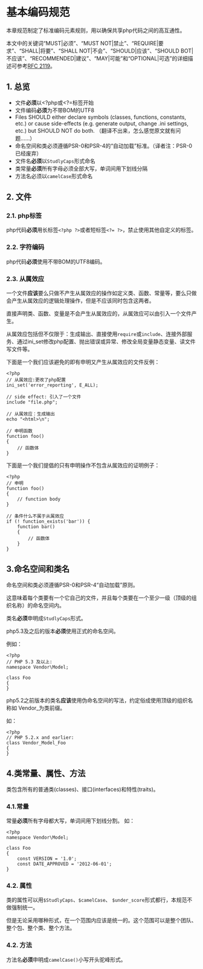 # 基本编码规范

本章规范制定了标准编码元素规则，用以确保共享php代码之间的高互通性。

本文中的关键词“MUST|必须”、“MUST NOT|禁止”、“REQUIRE|要求”、“SHALL|将要”、“SHALL NOT|不会”、“SHOULD|应该”、“SHOULD BOT|不应该”、“RECOMMENDED|建议”、“MAY|可能”和“OPTIONAL|可选”的详细描述可参考[RFC 2119](http://www.ietf.org/rfc/rfc2119.txt)。

## 1. 总览
* 文件**必须**以<?php或<?=标签开始
* 文件编码**必须**为不带BOM的UTF8
* Files SHOULD either declare symbols (classes, functions, constants, etc.) or cause side-effects (e.g. generate output, change .ini settings, etc.) but SHOULD NOT do both. （翻译不出来，怎么感觉原文就有问题……）
* 命名空间和类必须遵循PSR-0和PSR-4的“自动加载”标准。（译者注：PSR-0已经废弃）
* 文件名**必须**以`StudlyCaps`形式命名
* 类常量**必须**所有字母必须全部大写，单词间用下划线分隔
* 方法名必须以`camelCase`形式命名

## 2. 文件
### 2.1. php标签
php代码**必须**用长标签`<?php ?>`或者短标签`<?= ?>`，禁止使用其他自定义的标签。
### 2.2. 字符编码
php代码**必须**使用不带BOM的UTF8编码。
### 2.3. 从属效应
一个文件**应该**要么只做不产生从属效应的操作如定义类、函数、常量等，要么只做会产生从属效应的逻辑处理操作，但是不应该同时包含这两者。

直接声明类、函数、变量是不会产生从属效应的，从属效应可以由引入一个文件产生。

从属效应包括但不仅限于：生成输出、直接使用`require`或`include`、连接外部服务、通过ini_set修改php配置、抛出错误或异常、修改全局变量静态变量、读文件写文件等。

下面是一个我们应该避免的即有申明又产生从属效应的文件反例：

```
<?php
// 从属效应:更改了php配置
ini_set('error_reporting', E_ALL);

// side effect: 引入了一个文件
include "file.php";

// 从属效应：生成输出
echo "<html>\n";

// 申明函数
function foo()
{
    // 函数体
}
```

下面是一个我们提倡的只有申明操作不包含从属效应的证明例子：

```
<?php
// 申明
function foo()
{
    // function body
}

// 条件什么不属于从属效应
if (! function_exists('bar')) {
    function bar()
    {
        // 函数体
    }
}
```

## 3.命名空间和类名

命名空间和类必须遵循PSR-0和PSR-4“自动加载”原则。

这意味着每个类要有一个它自己的文件，并且每个类要在一个至少一级（顶级的组织名称）的命名空间内。

类名**必须**申明成`StudlyCaps`形式。

php5.3及之后的版本**必须**使用正式的命名空间。

例如：

```
<?php
// PHP 5.3 及以上:
namespace Vendor\Model;

class Foo
{
}
```

php5.2之前版本的类名**应该**使用伪命名空间的写法，约定俗成使用顶级的组织名称如 Vendor_为类前缀。

如：

```
<?php
// PHP 5.2.x and earlier:
class Vendor_Model_Foo
{
}
```


## 4.类常量、属性、方法
类包含所有的普通类(classes)、接口(interfaces)和特性(traits)。

### 4.1.常量

常量**必须**所有字母都大写，单词间用下划线分割。 如：

```
<?php
namespace Vendor\Model;

class Foo
{
    const VERSION = '1.0';
    const DATE_APPROVED = '2012-06-01';
}
```

### 4.2. 属性
类的属性可以用`$StudlyCaps`、`$camelCase`、 `$under_score`形式都行，本规范不做强制统一。

但是无论采用哪种形式，在一个范围内应该是统一的。这个范围可以是整个团队、整个包、整个类、整个方法。

### 4.2. 方法
方法名**必须**申明成`camelCase()`小写开头驼峰形式。



